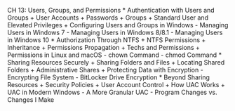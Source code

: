 CH 13: Users, Groups, and Permissions
    * Authentication with Users and Groups
        + User Accounts
        + Passwords
        + Groups
        + Standard User and Elevated Privileges
        + Configuring Users and Groups in Windows
          - Managing Users in Windows 7
          - Managing Users in Windows 8/8.1
          - Managing Users in Windows 10
    * Authorization Through NTFS
        + NTFS Permissions
        + Inheritance
        + Permissions Propagation
        + Techs and Permissions
        + Permissions in Linux and macOS
          - chown Command
          - chmod Command
    * Sharing Resources Securely
        + Sharing Folders and Files
        + Locating Shared Folders
        + Administrative Shares
        + Protecting Data with Encryption
          - Encrypting File System
          - BitLocker Drive Encryption
    * Beyond Sharing Resources
        + Security Policies
        + User Account Control
        + How UAC Works
        + UAC in Modern Windows
          - A More Granular UAC
          - Program Changes vs. Changes I Make
          